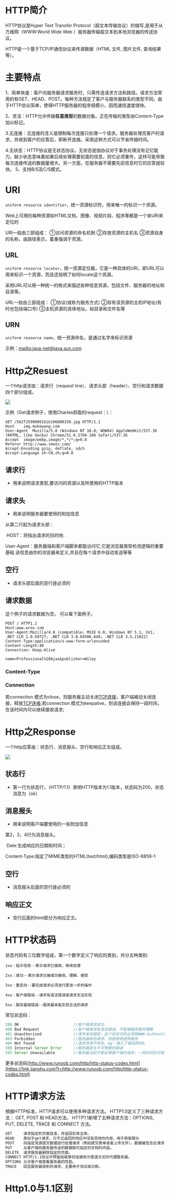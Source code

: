 # HTTP简介

HTTP协议是Hyper Text Transfer Protocol（超文本传输协议）的缩写,是用于从万维网（WWW:World Wide Web ）服务器传输超文本到本地浏览器的传送协议。 

 HTTP是一个基于TCP/IP通信协议来传递数据（HTML 文件, 图片文件, 查询结果等）。 



# 主要特点

1、简单快速：客户向服务器请求服务时，只需传送请求方法和路径。请求方法常用的有GET、HEAD、POST。每种方法规定了客户与服务器联系的类型不同。由于HTTP协议简单，使得HTTP服务器的程序规模小，因而通信速度很快。

2、灵活：HTTP允许传输**任意类型**的数据对象。正在传输的类型由Content-Type加以标记。

3.无连接：无连接的含义是限制每次连接只处理一个请求。服务器处理完客户的请求，并收到客户的应答后，即断开连接。采用这种方式可以节省传输时间。

4.无状态：HTTP协议是无状态协议。无状态是指协议对于事务处理没有记忆能力。缺少状态意味着如果后续处理需要前面的信息，则它必须重传，这样可能导致每次连接传送的数据量增大。另一方面，在服务器不需要先前信息时它的应答就较快。
 5、支持B/S及C/S模式。



# URI

`uniform resource identifier`，统一资源标识符，用来唯一的标识一个资源。

Web上可用的每种资源如HTML文档、图像、视频片段、程序等都是一个来URI来定位的

URI一般由三部组成：
	①访问资源的命名机制
	②存放资源的主机名
	③资源自身的名称，由路径表示，着重强调于资源。 



## URL

`uniform resource locator`，统一资源定位器，它是一种具体的URI，即URL可以用来标识一个资源，而且还指明了如何locate这个资源。



采用URL可以用一种统一的格式来描述各种信息资源，包括文件、服务器的地址和目录等。



URL一般由三部组成：
 	①协议(或称为服务方式)
 	②存有该资源的主机IP地址(有时也包括端口号)
 	③主机资源的具体地址。如目录和文件名等



## URN

`uniform resource name`，统一资源命名，是通过名字来标识资源

示例：[mailto:java-net@java.sun.com](https://link.jianshu.com/?t=mailto:java-net@java.sun.com)



# Http之Resuest

一个http请求由：请求行（request line）、请求头部（header）、空行和请求数据四个部分组成。



![](img/http1.webp)



示例（Get请求例子，使用Charles抓取的request：）：

```http
GET /562f25980001b1b106000338.jpg HTTP/1.1
Host    img.mukewang.com
User-Agent  Mozilla/5.0 (Windows NT 10.0; WOW64) AppleWebKit/537.36 (KHTML, like Gecko) Chrome/51.0.2704.106 Safari/537.36
Accept  image/webp,image/*,*/*;q=0.8
Referer http://www.imooc.com/
Accept-Encoding gzip, deflate, sdch
Accept-Language zh-CN,zh;q=0.8
```



## 请求行

- 用来说明请求类型,要访问的资源以及所使用的HTTP版本



## 请求头

- 用来说明服务器要使用的附加信息



从第二行起为请求头部：

​	HOST：将指出请求的目的地.

​	User-Agent：服务器端和客户端脚本都能访问它,它是浏览器类型检测逻辑的重要基础.该信息由你的浏览器来定义,并且在每个请求中自动发送等等 



## 空行

- 请求头部后面的空行是必须的



## 请求数据

 这个例子的请求数据为空。 可以看下面例子。



```http
POST / HTTP1.1
Host:www.wrox.com
User-Agent:Mozilla/4.0 (compatible; MSIE 6.0; Windows NT 5.1; SV1; .NET CLR 2.0.50727; .NET CLR 3.0.04506.648; .NET CLR 3.5.21022)
Content-Type:application/x-www-form-urlencoded
Content-Length:40
Connection: Keep-Alive

name=Professional%20Ajax&publisher=Wiley
```



### Content-Type



### Connection

若connection 模式为close，则服务器主动关闭[TCP连接](https://www.jianshu.com/p/ef892323e68f)，客户端被动关闭连接，释放[TCP连接](https://www.jianshu.com/p/ef892323e68f);若connection 模式为keepalive，则该连接会保持一段时间，在该时间内可以继续接收请求;



# Http之Response

一个http应答由：状态行、消息报头、空行和响应正文组成。



![](img/http2.webp)



## 状态行

- 第一行为状态行，（HTTP/1.1）表明HTTP版本为1.1版本，状态码为200，状态消息为（ok） 

## 消息报头

- 用来说明客户端要使用的一些附加信息

第2，3，4行为消息报头。

​	Date:生成响应的日期和时间；

​	Content-Type:指定了MIME类型的HTML(text/html),编码类型是ISO-8859-1

## 空行

- 消息报头后面的空行是必须的

## 响应正文

- 空行后面的html部分为响应正文。 



# HTTP状态码

状态代码有三位数字组成，第一个数字定义了响应的类别，共分五种类别:

```properties
1xx：指示信息--表示请求已接收，继续处理

2xx：成功--表示请求已被成功接收、理解、接受

3xx：重定向--要完成请求必须进行更进一步的操作

4xx：客户端错误--请求有语法错误或请求无法实现

5xx：服务器端错误--服务器未能实现合法的请求
```

常见状态码：

```jsx
200 OK                        //客户端请求成功
400 Bad Request               //客户端请求有语法错误，不能被服务器所理解
401 Unauthorized              //请求未经授权，这个状态代码必须和WWW-Authenticate报头域一起使用 
403 Forbidden                 //服务器收到请求，但是拒绝提供服务
404 Not Found                 //请求资源不存在，eg：输入了错误的URL
500 Internal Server Error     //服务器发生不可预期的错误
503 Server Unavailable        //服务器当前不能处理客户端的请求，一段时间后可能恢复正常
```

更多状态码[http://www.runoob.com/http/http-status-codes.html](https://link.jianshu.com?t=http://www.runoob.com/http/http-status-codes.html)



# HTTP请求方法

根据HTTP标准，HTTP请求可以使用多种请求方法。
 HTTP1.0定义了三种请求方法： GET, POST 和 HEAD方法。
 HTTP1.1新增了五种请求方法：OPTIONS, PUT, DELETE, TRACE 和 CONNECT 方法。

```tex
GET		请求指定的页面信息，并返回实体主体。
HEAD    类似于get请求，只不过返回的响应中没有具体的内容，用于获取报头
POST    向指定资源提交数据进行处理请求（例如提交表单或者上传文件）。数据被包含在请求体中。POST请求可能会导致新的资源的建立和/或已有资源的修改。
PUT  	从客户端向服务器传送的数据取代指定的文档的内容。
DELETE  请求服务器删除指定的页面。
CONNECT HTTP/1.1协议中预留给能够将连接改为管道方式的代理服务器。
OPTIONS 允许客户端查看服务器的性能。
TRACE   回显服务器收到的请求，主要用于测试或诊断。
```



# Http1.0与1.1区别

